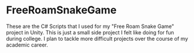# FreeRoamSnakeGame
These are the C# Scripts that I used for my "Free Roam Snake Game" project in Unity. This is just a small side project I felt like doing for fun during college. I plan to tackle more difficult projects over the course of my academic career.

